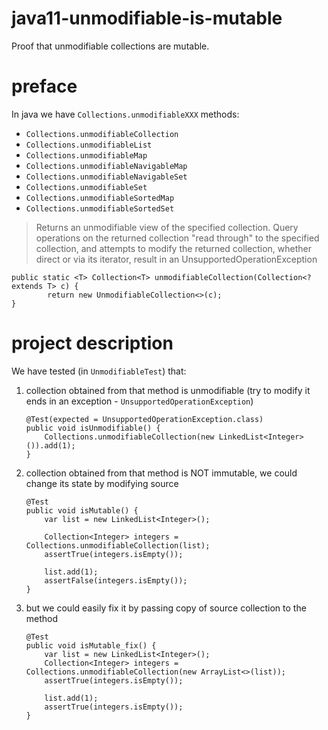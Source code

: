 # java11-unmodifiable-is-mutable
Proof that unmodifiable collections are mutable.

# preface
In java we have `Collections.unmodifiableXXX` methods:
* `Collections.unmodifiableCollection`
* `Collections.unmodifiableList`
* `Collections.unmodifiableMap`
* `Collections.unmodifiableNavigableMap`
* `Collections.unmodifiableNavigableSet`
* `Collections.unmodifiableSet`
* `Collections.unmodifiableSortedMap`
* `Collections.unmodifiableSortedSet`

>Returns an unmodifiable view of the
specified collection. Query operations on the returned collection "read through"
to the specified collection, and attempts to modify the returned
collection, whether direct or via its iterator, result in an
UnsupportedOperationException
```
public static <T> Collection<T> unmodifiableCollection(Collection<? extends T> c) {
        return new UnmodifiableCollection<>(c);
}
```

# project description
We have tested (in `UnmodifiableTest`) that:
1. collection obtained from that method is unmodifiable 
(try to modify it ends in an exception - `UnsupportedOperationException`)
    ```
    @Test(expected = UnsupportedOperationException.class)
    public void isUnmodifiable() {
        Collections.unmodifiableCollection(new LinkedList<Integer>()).add(1);
    }    
    ```
1. collection obtained from that method is NOT immutable,
we could change its state by modifying source
    ```
    @Test
    public void isMutable() {
        var list = new LinkedList<Integer>();

        Collection<Integer> integers = Collections.unmodifiableCollection(list);
        assertTrue(integers.isEmpty());

        list.add(1);
        assertFalse(integers.isEmpty());
    }
    ```
1. but we could easily fix it by passing copy of source collection
to the method
    ```
    @Test
    public void isMutable_fix() {
        var list = new LinkedList<Integer>();
        Collection<Integer> integers = Collections.unmodifiableCollection(new ArrayList<>(list));     
        assertTrue(integers.isEmpty());
        
        list.add(1);    
        assertTrue(integers.isEmpty());
    }    
    ```